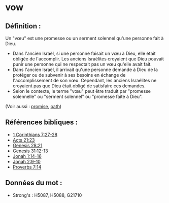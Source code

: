 # vow

## Définition :

Un "vœu" est une promesse ou un serment solennel qu'une personne fait à Dieu.

* Dans l'ancien Israël, si une personne faisait un vœu à Dieu, elle était obligée de l'accomplir. Les anciens Israélites croyaient que Dieu pouvait punir une personne qui ne respectait pas un vœu qu'elle avait fait.
* Dans l'ancien Israël, il arrivait qu'une personne demande à Dieu de la protéger ou de subvenir à ses besoins en échange de l'accomplissement de son vœu. Cependant, les anciens Israélites ne croyaient pas que Dieu était obligé de satisfaire ces demandes.
* Selon le contexte, le terme "vœu" peut être traduit par "promesse solennelle" ou "serment solennel" ou "promesse faite à Dieu".

(Voir aussi : [promise](../kt/promise.md), [oath](../other/oath.md))

## Références bibliques :

* [1 Corinthians 7:27-28](rc://en/tn/help/1co/07/27)
* [Acts 21:23](rc://en/tn/help/act/21/23)
* [Genesis 28:21](rc://en/tn/help/gen/28/21)
* [Genesis 31:12-13](rc://en/tn/help/gen/31/12)
* [Jonah 1:14-16](rc://en/tn/help/jon/01/14)
* [Jonah 2:9-10](rc://en/tn/help/jon/02/09)
* [Proverbs 7:14](rc://en/tn/help/pro/07/14)

## Données du mot :

* Strong's : H5087, H5088, G21710

